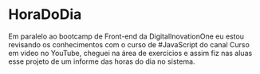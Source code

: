 # HoraDoDia
Em paralelo ao bootcamp de Front-end da DigitalInovationOne eu estou revisando os conhecimentos com o curso de #JavaScript do canal Curso em video no YouTube, cheguei na área de exercícios e assim fiz nas aluas esse projeto de um informe das horas do dia no sistema.
